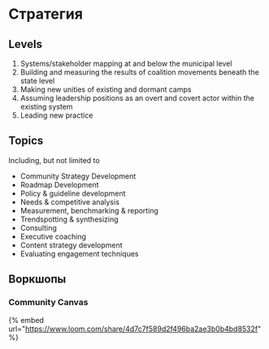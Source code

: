 # Стратегия

## Levels

1. Systems/stakeholder mapping at and below the municipal level 
2.  Building and measuring the results of coalition movements beneath the state level
3. Making new unities of existing and dormant camps
4. Assuming leadership positions as an overt and covert actor within the existing system 
5. Leading new practice

## Topics

Including, but not limited to

* Community Strategy Development
* Roadmap Development
* Policy & guideline development
* Needs & competitive analysis
* Measurement, benchmarking & reporting
* Trendspotting & synthesizing
* Consulting
* Executive coaching
* Content strategy development
* Evaluating engagement techniques

## Воркшопы

### Community Canvas

{% embed url="https://www.loom.com/share/4d7c7f589d2f496ba2ae3b0b4bd8532f" %}

